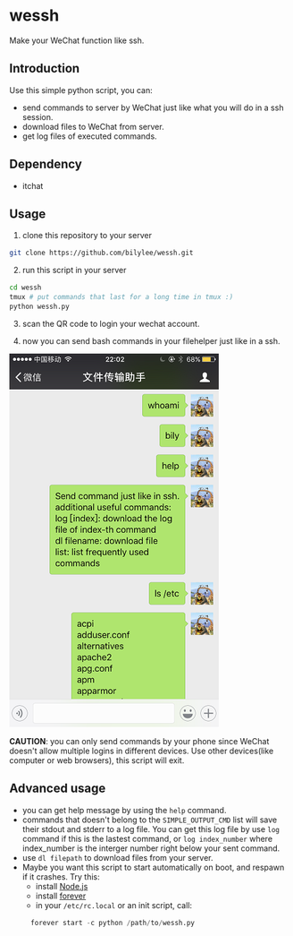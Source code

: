 # wessh
Make your WeChat function like ssh.

## Introduction
Use this simple python script, you can:
 - send commands to server by WeChat just like what you will do in a ssh session.
 - download files to WeChat from server.
 - get log files of executed commands.

## Dependency
- itchat

## Usage
1. clone this repository to your server
```bash
git clone https://github.com/bilylee/wessh.git
```

2. run this script in your server
```bash
cd wessh
tmux # put commands that last for a long time in tmux :)
python wessh.py
```

3. scan the QR code to login your wechat account.

4. now you can send bash commands in your filehelper just like in a ssh.

![demo image](demo.PNG)

**CAUTION**: you can only send commands by your phone since WeChat doesn't allow multiple logins in different devices. Use other devices(like computer or web browsers), this script will exit. 

## Advanced usage
- you can get help message by using the `help` command.
- commands that doesn't belong to the `SIMPLE_OUTPUT_CMD` list will save their stdout and stderr to a log file. You can get this log file by use `log` command if this is the lastest command, or `log index_number` where index_number is the interger number right below your sent command.
- use `dl filepath` to download files from your server. 
- Maybe you want this script to start automatically on boot, and respawn if it crashes. Try this:
  + install [Node.js](https://nodejs.org/en/)
  + install [forever](https://github.com/foreverjs/forever)
  + in your `/etc/rc.local` or an init script, call: 
  ```python
    forever start -c python /path/to/wessh.py
  ```